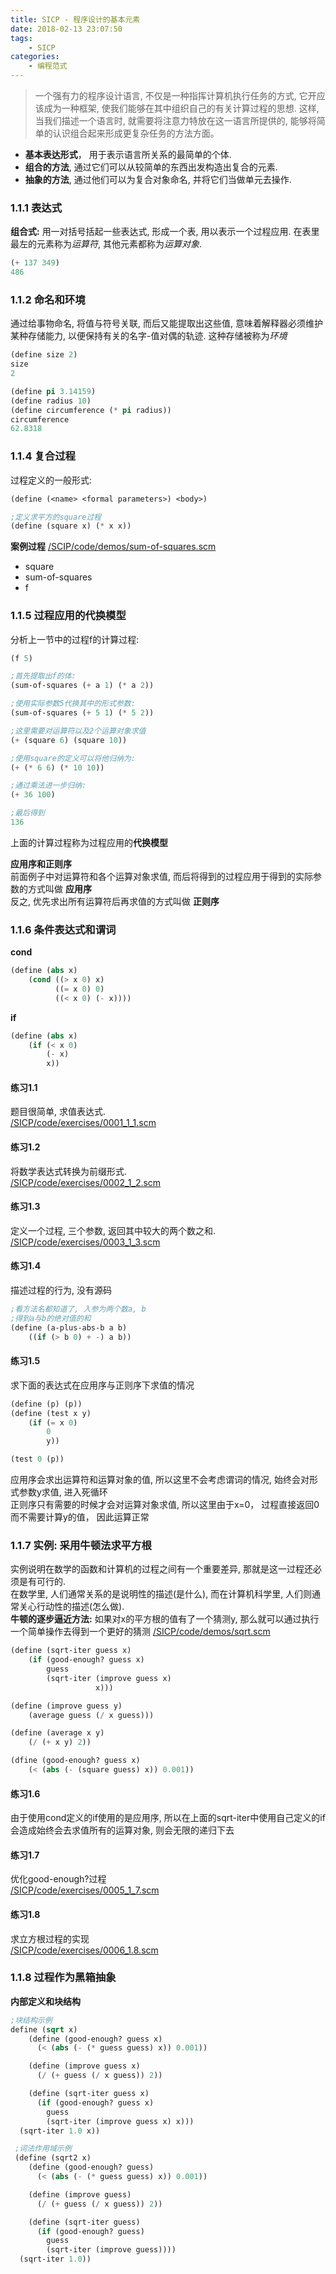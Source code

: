 ```yaml
---
title: SICP - 程序设计的基本元素
date: 2018-02-13 23:07:50
tags:
	- SICP
categories:
	- 编程范式
---
```


> 一个强有力的程序设计语言, 不仅是一种指挥计算机执行任务的方式, 它开应该成为一种框架, 使我们能够在其中组织自己的有关计算过程的思想. 这样, 当我们描述一个语言时, 就需要将注意力特放在这一语言所提供的, 能够将简单的认识组合起来形成更复杂任务的方法方面。  

<!-- more -->
* **基本表达形式**， 用于表示语言所关系的最简单的个体.
* **组合的方法**, 通过它们可以从较简单的东西出发构造出复合的元素.
* **抽象的方法**, 通过他们可以为复合对象命名, 并将它们当做单元去操作.


### 1.1.1 表达式  
**组合式:** 用一对括号括起一些表达式, 形成一个表, 用以表示一个过程应用. 在表里最左的元素称为*运算符*, 其他元素都称为*运算对象*. 
```lisp
(+ 137 349)
486
```

### 1.1.2 命名和环境
通过给事物命名, 将值与符号关联, 而后又能提取出这些值, 意味着解释器必须维护某种存储能力, 以便保持有关的名字-值对偶的轨迹. 这种存储被称为*环境*
```lisp
(define size 2)
size
2

(define pi 3.14159)
(define radius 10)
(define circumference (* pi radius))
circumference
62.8318
```

### 1.1.4 复合过程  
过程定义的一般形式:
```lisp
(define (<name> <formal parameters>) <body>)

;定义求平方的square过程
(define (square x) (* x x))
```

**案例过程**   [/SCIP/code/demos/sum-of-squares.scm](#)
* square 
* sum-of-squares
* f

### 1.1.5 过程应用的代换模型
分析上一节中的过程f的计算过程:  
```lisp
(f 5)  

;首先提取出f的体:  
(sum-of-squares (+ a 1) (* a 2))

;使用实际参数5代换其中的形式参数:
(sum-of-squares (+ 5 1) (* 5 2))

;这里需要对运算符以及2个运算对象求值
(+ (square 6) (square 10))

;使用square的定义可以将他归纳为:
(+ (* 6 6) (* 10 10))

;通过乘法进一步归纳:
(+ 36 100)

;最后得到
136

```
上面的计算过程称为过程应用的**代换模型**  

**应用序和正则序**  
前面例子中对运算符和各个运算对象求值, 而后将得到的过程应用于得到的实际参数的方式叫做 **应用序**  
反之, 优先求出所有运算符后再求值的方式叫做 **正则序**

### 1.1.6 条件表达式和谓词
**cond**
```lisp
(define (abs x)
	(cond ((> x 0) x)
	      ((= x 0) 0)
	      ((< x 0) (- x))))
```
**if**
```lisp
(define (abs x)
	(if (< x 0)
		(- x)
		x))
```

#### 练习1.1  
题目很简单, 求值表达式.   
[/SICP/code/exercises/0001_1_1.scm](#)

#### 练习1.2  
将数学表达式转换为前缀形式.   
[/SICP/code/exercises/0002_1_2.scm](#)

#### 练习1.3  
定义一个过程, 三个参数, 返回其中较大的两个数之和.  
[/SICP/code/exercises/0003_1_3.scm](#)

#### 练习1.4  
描述过程的行为, 没有源码
```lisp
;看方法名都知道了, 入参为两个数a, b
;得到a与b的绝对值的和
(define (a-plus-abs-b a b) 
	((if (> b 0) + -) a b))
```

#### 练习1.5  
求下面的表达式在应用序与正则序下求值的情况
```lisp
(define (p) (p))
(define (test x y)
	(if (= x 0)
		0
		y))

(test 0 (p))
```
应用序会求出运算符和运算对象的值, 所以这里不会考虑谓词的情况, 始终会对形式参数y求值, 进入死循环  
正则序只有需要的时候才会对运算对象求值, 所以这里由于x=0， 过程直接返回0 而不需要计算y的值， 因此运算正常 

### 1.1.7 实例: 采用牛顿法求平方根
实例说明在数学的函数和计算机的过程之间有一个重要差异, 那就是这一过程还必须是有可行的.  
在数学里, 人们通常关系的是说明性的描述(是什么), 而在计算机科学里, 人们则通常关心行动性的描述(怎么做).  
**牛顿的逐步逼近方法:** 如果对x的平方根的值有了一个猜测y, 那么就可以通过执行一个简单操作去得到一个更好的猜测
[/SICP/code/demos/sqrt.scm](#)
```lisp
(define (sqrt-iter guess x)
	(if (good-enough? guess x)
		guess
		(sqrt-iter (improve guess x) 
				   x)))

(define (improve guess y)
	(average guess (/ x guess)))

(define (average x y)
	(/ (+ x y) 2))

(dfine (good-enough? guess x)
	(< (abs (- (square guess) x)) 0.001))

```

#### 练习1.6
由于使用cond定义的if使用的是应用序, 所以在上面的sqrt-iter中使用自己定义的if会造成始终会去求值所有的运算对象, 则会无限的递归下去

#### 练习1.7 
优化good-enough?过程  
[/SICP/code/exercises/0005_1_7.scm](#)

#### 练习1.8
求立方根过程的实现  
[/SICP/code/exercises/0006_1.8.scm](#)


### 1.1.8 过程作为黑箱抽象
**内部定义和块结构**
```lisp
;块结构示例
define (sqrt x)
	(define (good-enough? guess x)
	  (< (abs (- (* guess guess) x)) 0.001))

	(define (improve guess x)
	  (/ (+ guess (/ x guess)) 2))

	(define (sqrt-iter guess x)
	  (if (good-enough? guess x)
	  	guess
	  	(sqrt-iter (improve guess x) x)))
  (sqrt-iter 1.0 x))

 ;词法作用域示例
 (define (sqrt2 x)
	(define (good-enough? guess)
	  (< (abs (- (* guess guess) x)) 0.001))

	(define (improve guess)
	  (/ (+ guess (/ x guess)) 2))

	(define (sqrt-iter guess)
	  (if (good-enough? guess)
	  	guess
	  	(sqrt-iter (improve guess))))
  (sqrt-iter 1.0))
```




